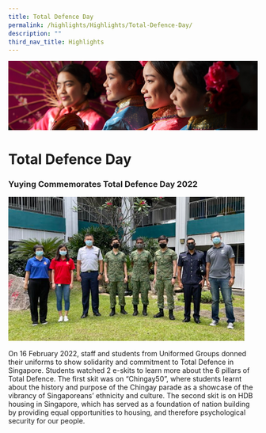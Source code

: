 ```yaml
---
title: Total Defence Day
permalink: /highlights/Highlights/Total-Defence-Day/
description: ""
third_nav_title: Highlights
---
```

![](/images/Highlights.jpg)

Total Defence Day
=================

### Yuying Commemorates Total Defence Day 2022

![](/images/TDD.jpeg)

On 16 February 2022, staff and students from Uniformed Groups donned their uniforms to show solidarity and commitment to Total Defence in Singapore. Students watched 2 e-skits to learn more about the 6 pillars of Total Defence. The first skit was on “Chingay50”, where students learnt about the history and purpose of the Chingay parade as a showcase of the vibrancy of Singaporeans’ ethnicity and culture. The second skit is on HDB housing in Singapore, which has served as a foundation of nation building by providing equal opportunities to housing, and therefore psychological security for our people.